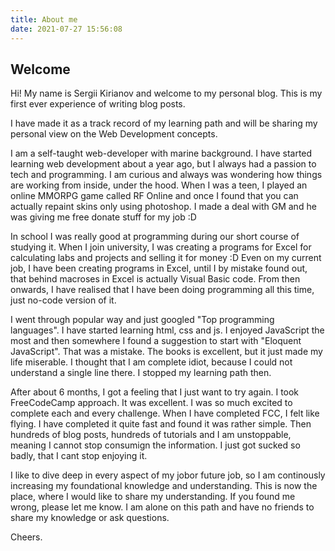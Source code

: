 ```yaml
---
title: About me
date: 2021-07-27 15:56:08
---
```


## Welcome 

Hi! My name is Sergii Kirianov and welcome to my personal blog. 
This is my first ever experience of writing blog posts. 

I have made it as a track record of my learning path and will be sharing my personal view on the Web Development concepts.

I am a self-taught web-developer with marine background. I have started learning web development about a year ago, but I always had a passion to tech and programming. I am curious and always was wondering how things are working from inside, under the hood. 
When I was a teen, I played an online MMORPG game called RF Online and once I found that you can actually repaint skins only using photoshop. I made a deal with GM and he was giving me free donate stuff for my job :D 

In school I was really good at programming during our short course of studying it. When I join university, I was creating a programs for Excel for calculating labs and projects and selling it for money :D Even on my current job, I have been creating programs in Excel, until I by mistake found out, that behind macroses in Excel is actually Visual Basic code. From then onwards, I have realised that I have been doing programming all this time, just no-code version of it. 

I went through popular way and just googled "Top programming languages". I have started learning html, css and js. I enjoyed JavaScript the most and then somewhere I found a suggestion to start with "Eloquent JavaScript". That was a mistake. The books is excellent, but it just made my life miserable. I thought that I am complete idiot, because I could not understand a single line there. I stopped my learning path then. 

After about 6 months, I got a feeling that I just want to try again. I took FreeCodeCamp approach. It was excellent. I was so much excited to complete each and every challenge. When I have completed FCC, I felt like flying. I have completed it quite fast and found it was rather simple. Then hundreds of blog posts, hundreds of tutorials and I am unstoppable, meaning I cannot stop consumign the information. I just got sucked so badly, that I cant stop enjoying it.

I like to dive deep in every aspect of my jobor future job, so I am continously increasing my foundational knowledge and understanding. This is now the place, where I would like to share my understanding. If you found me wrong, please let me know. I am alone on this path and have no friends to share my knowledge or ask questions.

Cheers.